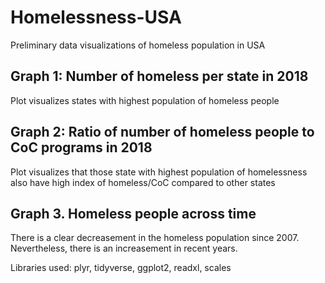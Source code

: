 # Homelessness-USA
Preliminary data visualizations of homeless population in USA

## Graph 1: Number of homeless per state in 2018
Plot visualizes states with highest population of homeless people

## Graph 2: Ratio of number of homeless people to CoC programs in 2018
Plot visualizes that those state with highest population of homelessness also have high index of homeless/CoC compared to other states

## Graph 3. Homeless people across time
There is a clear decreasement in the homeless population since 2007. Nevertheless, there is an increasement in recent years.

Libraries used: plyr, tidyverse, ggplot2, readxl, scales